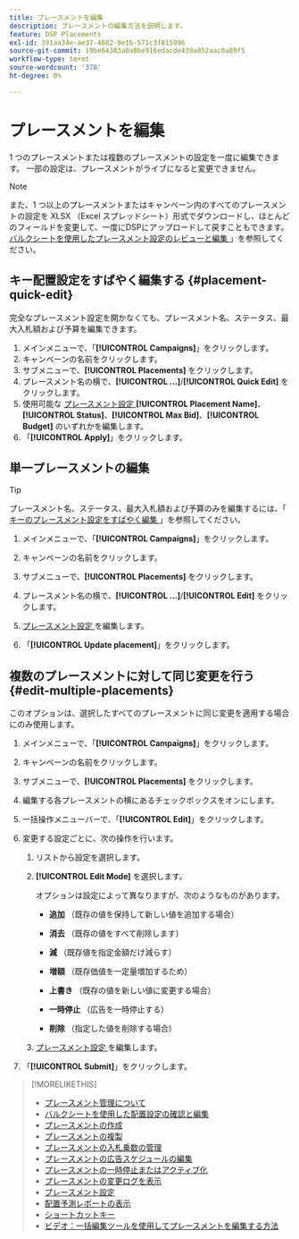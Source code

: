 ```yaml
---
title: プレースメントを編集
description: プレースメントの編集方法を説明します。
feature: DSP Placements
exl-id: 391aa34e-ae37-4682-9e1b-571c3f015996
source-git-commit: 19be64303a0a86e916edacde439a852aac0a89f5
workflow-type: tm+mt
source-wordcount: '378'
ht-degree: 0%

---
```


# プレースメントを編集

1 つのプレースメントまたは複数のプレースメントの設定を一度に編集できます。 一部の設定は、プレースメントがライブになると変更できません。

<!-- Some placements don't have these options. Clarify which placement types aren't eligible -- is it PG placements, or all placements using private inventory? And anything else? -->

>[!NOTE]
>
>また、1 つ以上のプレースメントまたはキャンペーン内のすべてのプレースメントの設定を XLSX （Excel スプレッドシート）形式でダウンロードし、ほとんどのフィールドを変更して、一度にDSPにアップロードして戻すこともできます。 [ バルクシートを使用したプレースメント設定のレビューと編集 ](placement-qa.md)」を参照してください。

## キー配置設定をすばやく編集する {#placement-quick-edit}

完全なプレースメント設定を開かなくても、プレースメント名、ステータス、最大入札額および予算を編集できます。

1. メインメニューで、「**[!UICONTROL Campaigns]**」をクリックします。
1. キャンペーンの名前をクリックします。
1. サブメニューで、**[!UICONTROL Placements]** をクリックします。
1. プレースメント名の横で、**[!UICONTROL ...]**/**[!UICONTROL Quick Edit]** をクリックします。
1. 使用可能な [ プレースメント設定 ](placement-settings.md)**[!UICONTROL Placement Name]**、**[!UICONTROL Status]**、**[!UICONTROL Max Bid]**、**[!UICONTROL Budget]** のいずれかを編集します。
1. 「**[!UICONTROL Apply]**」をクリックします。

## 単一プレースメントの編集

>[!TIP]
>
> プレースメント名、ステータス、最大入札額および予算のみを編集するには、「[ キーのプレースメント設定をすばやく編集 ](#placement-quick-edit)」を参照してください。

1. メインメニューで、「**[!UICONTROL Campaigns]**」をクリックします。

1. キャンペーンの名前をクリックします。

1. サブメニューで、**[!UICONTROL Placements]** をクリックします。

1. プレースメント名の横で、**[!UICONTROL ...]**/**[!UICONTROL Edit]** をクリックします。

1. [ プレースメント設定 ](placement-settings.md) を編集します。

1. 「**[!UICONTROL Update placement]**」をクリックします。

## 複数のプレースメントに対して同じ変更を行う {#edit-multiple-placements}

このオプションは、選択したすべてのプレースメントに同じ変更を適用する場合にのみ使用します。

1. メインメニューで、「**[!UICONTROL Campaigns]**」をクリックします。

1. キャンペーンの名前をクリックします。

1. サブメニューで、**[!UICONTROL Placements]** をクリックします。

1. 編集する各プレースメントの横にあるチェックボックスをオンにします。

1. 一括操作メニューバーで、「**[!UICONTROL Edit]**」をクリックします。

1. 変更する設定ごとに、次の操作を行います。

   1. リストから設定を選択します。

   1. **[!UICONTROL Edit Mode]** を選択します。

      オプションは設定によって異なりますが、次のようなものがあります。

      * **追加** （既存の値を保持して新しい値を追加する場合）

      * **消去** （既存の値をすべて削除します）

      * **減** （既存値を指定金額だけ減らす）

      * **増額** （既存価値を一定量増加するため）

      * **上書き** （既存の値を新しい値に変更する場合）

      * **一時停止** （広告を一時停止する）

      * **削除** （指定した値を削除する場合）

   1. [ プレースメント設定 ](placement-settings.md) を編集します。

1. 「**[!UICONTROL Submit]**」をクリックします。

>[!MORELIKETHIS]
>
>* [ プレースメント管理について ](placement-about.md)
>* [ バルクシートを使用した配置設定の確認と編集 ](placement-qa.md)
>* [ プレースメントの作成 ](placement-create.md)
>* [ プレースメントの複製 ](placement-duplicate.md)
>* [ プレースメントの入札乗数の管理 ](placement-manage-bid-multipliers.md)
>* [ プレースメントの広告スケジュールの編集 ](placement-edit-ad-schedule.md)
>* [ プレースメントの一時停止またはアクティブ化 ](placement-pause-activate.md)
>* [ プレースメントの変更ログを表示 ](placement-change-log.md)
>* [ プレースメント設定 ](placement-settings.md)
>* [ 配置予測レポートの表示 ](/help/dsp/campaign-management/reports/placement-forecast.md)
>* [ ショートカットキー ](/help/dsp/campaign-management/reports/keyboard-shortcuts.md)
>* [ ビデオ：一括編集ツールを使用してプレースメントを編集する方法 ](https://experienceleague.adobe.com/docs/advertising-learn/tutorials/dsp/bulk-edit-placement-tools.html?lang=ja)

